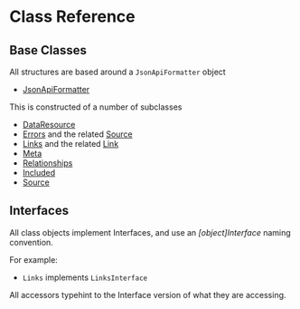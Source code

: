 # Class Reference

## Base Classes

All structures are based around a `JsonApiFormatter` object

* [JsonApiFormatter](jsonapiformatter.md)

This is constructed of a number of subclasses

* [DataResource](data_resources.md)
* [Errors](errors.md) and the related [Source](source.md)
* [Links](links.md) and the related [Link](link.md)
* [Meta](meta.md)
* [Relationships](relationships.md)
* [Included](included.md)
* [Source](source.md)

## Interfaces

All class objects implement Interfaces, and use an *[object]Interface* naming convention.

For example:

* `Links` implements `LinksInterface`

All accessors typehint to the Interface version of what they are accessing.